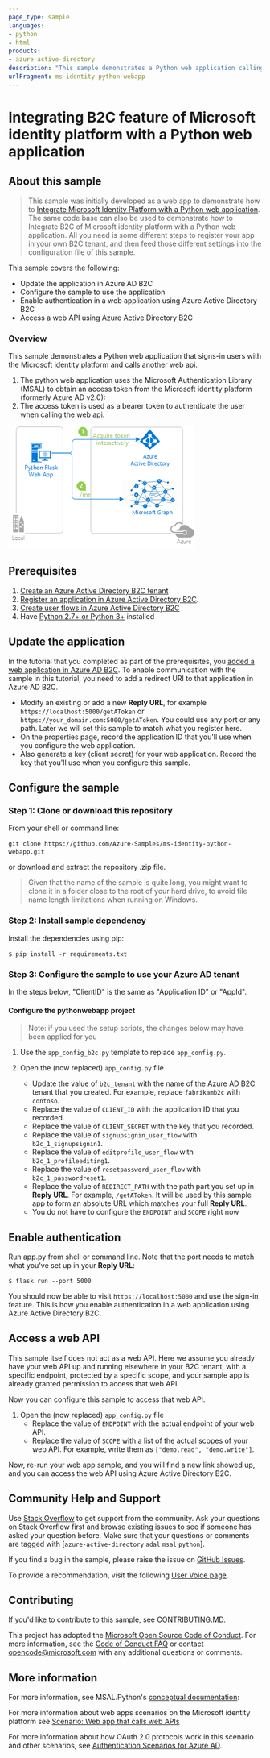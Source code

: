 ```yaml
---
page_type: sample
languages:
- python
- html
products:
- azure-active-directory
description: "This sample demonstrates a Python web application calling a web api that is secured using Azure Active Directory."
urlFragment: ms-identity-python-webapp
---
```

# Integrating B2C feature of Microsoft identity platform with a Python web application

## About this sample

> This sample was initially developed as a web app to demonstrate how to
> [Integrate Microsoft Identity Platform with a Python web application](https://github.com/Azure-Samples/ms-identity-python-webapp/blob/master/README.md).
> The same code base can also be used to demonstrate how to
> Integrate B2C of Microsoft identity platform with a Python web application.
> All you need is some different steps to register your app in your own B2C tenant,
> and then feed those different settings into the configuration file of this sample.

This sample covers the following:

* Update the application in Azure AD B2C
* Configure the sample to use the application
* Enable authentication in a web application using Azure Active Directory B2C
* Access a web API using Azure Active Directory B2C


### Overview

This sample demonstrates a Python web application that signs-in users with the Microsoft identity platform and calls another web api.

1. The python web application uses the Microsoft Authentication Library (MSAL) to obtain an access token from the Microsoft identity platform (formerly Azure AD v2.0):
2. The access token is used as a bearer token to authenticate the user when calling the web api.

![Overview](./ReadmeFiles/topology.png)


## Prerequisites

1. [Create an Azure Active Directory B2C tenant](https://docs.microsoft.com/en-us/azure/active-directory-b2c/tutorial-create-tenant)
1. [Register an application in Azure Active Directory B2C](https://docs.microsoft.com/en-us/azure/active-directory-b2c/tutorial-register-applications).
1. [Create user flows in Azure Active Directory B2C](https://docs.microsoft.com/en-us/azure/active-directory-b2c/tutorial-create-user-flows)
1. Have [Python 2.7+ or Python 3+](https://www.python.org/downloads/) installed


## Update the application

In the tutorial that you completed as part of the prerequisites, you [added a web application in Azure AD B2C](https://docs.microsoft.com/azure/active-directory-b2c/tutorial-register-applications).
To enable communication with the sample in this tutorial, you need to add a redirect URI to that application in Azure AD B2C.

* Modify an existing or add a new **Reply URL**, for example `https://localhost:5000/getAToken` or `https://your_domain.com:5000/getAToken`.
  You could use any port or any path. Later we will set this sample to match what you register here.
* On the properties page, record the application ID that you'll use when you configure the web application.
* Also generate a key (client secret) for your web application. Record the key that you'll use when you configure this sample.


## Configure the sample

### Step 1:  Clone or download this repository

From your shell or command line:

```Shell
git clone https://github.com/Azure-Samples/ms-identity-python-webapp.git
```

or download and extract the repository .zip file.

> Given that the name of the sample is quite long, you might want to clone it in a folder close to the root of your hard drive, to avoid file name length limitations when running on Windows.


### Step 2:  Install sample dependency

Install the dependencies using pip:

```Shell
$ pip install -r requirements.txt
```

### Step 3:  Configure the sample to use your Azure AD tenant

In the steps below, "ClientID" is the same as "Application ID" or "AppId".

#### Configure the pythonwebapp project

> Note: if you used the setup scripts, the changes below may have been applied for you

1. Use the `app_config_b2c.py` template to replace `app_config.py`.
1. Open the (now replaced) `app_config.py` file

   * Update the value of `b2c_tenant` with the name of the Azure AD B2C tenant that you created.
     For example, replace `fabrikamb2c` with `contoso`.
   * Replace the value of `CLIENT_ID` with the application ID that you recorded.
   * Replace the value of `CLIENT_SECRET` with the key that you recorded.
   * Replace the value of `signupsignin_user_flow` with `b2c_1_signupsignin1`.
   * Replace the value of `editprofile_user_flow` with `b2c_1_profileediting1`.
   * Replace the value of `resetpassword_user_flow` with `b2c_1_passwordreset1`.
   * Replace the value of `REDIRECT_PATH` with the path part you set up in **Reply URL**.
     For example, `/getAToken`. It will be used by this sample app to form
     an absolute URL which matches your full **Reply URL**.
   * You do not have to configure the `ENDPOINT` and `SCOPE` right now


## Enable authentication

Run app.py from shell or command line. Note that the port needs to match what you've set up in your **Reply URL**:
```Shell
$ flask run --port 5000
```

You should now be able to visit `https://localhost:5000` and use the sign-in feature.
This is how you enable authentication in a web application using Azure Active Directory B2C.


## Access a web API

This sample itself does not act as a web API.
Here we assume you already have your web API up and running elsewhere in your B2C tenant,
with a specific endpoint, protected by a specific scope,
and your sample app is already granted permission to access that web API.

Now you can configure this sample to access that web API.

1. Open the (now replaced) `app_config.py` file
   * Replace the value of `ENDPOINT` with the actual endpoint of your web API.
   * Replace the value of `SCOPE` with a list of the actual scopes of your web API.
     For example, write them as `["demo.read", "demo.write"]`.

Now, re-run your web app sample, and you will find a new link showed up,
and you can access the web API using Azure Active Directory B2C.


## Community Help and Support

Use [Stack Overflow](http://stackoverflow.com/questions/tagged/msal) to get support from the community.
Ask your questions on Stack Overflow first and browse existing issues to see if someone has asked your question before.
Make sure that your questions or comments are tagged with [`azure-active-directory` `adal` `msal` `python`].

If you find a bug in the sample, please raise the issue on [GitHub Issues](../../issues).

To provide a recommendation, visit the following [User Voice page](https://feedback.azure.com/forums/169401-azure-active-directory).

## Contributing

If you'd like to contribute to this sample, see [CONTRIBUTING.MD](/CONTRIBUTING.md).

This project has adopted the [Microsoft Open Source Code of Conduct](https://opensource.microsoft.com/codeofconduct/). For more information, see the [Code of Conduct FAQ](https://opensource.microsoft.com/codeofconduct/faq/) or contact [opencode@microsoft.com](mailto:opencode@microsoft.com) with any additional questions or comments.

## More information

For more information, see MSAL.Python's [conceptual documentation]("https://github.com/AzureAD/microsoft-authentication-library-for-python/wiki"):


For more information about web apps scenarios on the Microsoft identity platform see [Scenario: Web app that calls web APIs](https://docs.microsoft.com/en-us/azure/active-directory/develop/scenario-web-app-call-api-overview)

For more information about how OAuth 2.0 protocols work in this scenario and other scenarios, see [Authentication Scenarios for Azure AD](http://go.microsoft.com/fwlink/?LinkId=394414).
